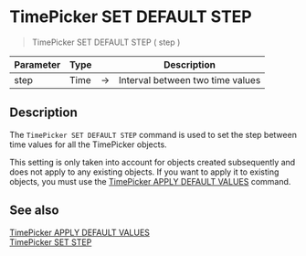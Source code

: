 # TimePicker SET DEFAULT STEP

> TimePicker SET DEFAULT STEP ( step )

| Parameter | Type |     | Description |
| --- | --- | --- | --- |
| step | Time | → | Interval between two time values |

## Description

The `TimePicker SET DEFAULT STEP` command is used to set the step between time values for all the TimePicker objects.

This setting is only taken into account for objects created subsequently and does not apply to any existing objects. If you want to apply it to existing objects, you must use the [TimePicker APPLY DEFAULT VALUES](TimePicker%20APPLY%20DEFAULT%20VALUES.es.md) command.

## See also

[TimePicker APPLY DEFAULT VALUES](TimePicker%20APPLY%20DEFAULT%20VALUES.es.md)  
[TimePicker SET STEP](TimePicker%20SET%20STEP.es.md)
